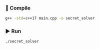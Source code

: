 
### 🔧 Compile

```bash
g++ -std=c++17 main.cpp -o secret_solver
```

### ▶️ Run

```bash
./secret_solver
```
